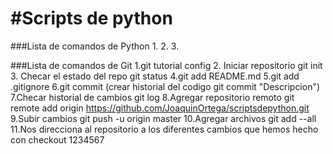 #Scripts de python
==================

###Lista de comandos de Python
1.
2.
3.


###Lista de comandos de Git
1.git tutorial config 
2. Iniciar repositorio
git init
3. Checar el estado del repo
git status
4.git add README.md
5.git add .gitignore
6.git commit (crear historial del codigo git commit "Descripcion")
7.Checar historial de cambios git log
8.Agregar repositorio remoto git remote add origin https://github.com/JoaquinOrtega/scriptsdepython.git
9.Subir cambios git push -u origin master
10.Agregar archivos  git add --all
11.Nos direcciona al repositorio a los diferentes cambios que hemos hecho con checkout 1234567